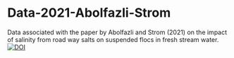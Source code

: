 # Data-2021-Abolfazli-Strom
Data associated with the paper by Abolfazli and Strom (2021) on the impact of salinity from road way salts on suspended flocs in fresh stream water.
[![DOI](https://zenodo.org/badge/DOI/10.5281/zenodo.5569675.svg)](https://doi.org/10.5281/zenodo.5569675)
